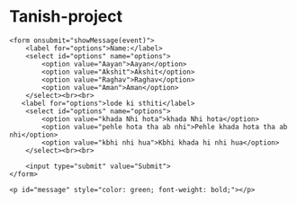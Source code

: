# Tanish-project
<!DOCTYPE html>
<html lang="en">
<head>
    <meta charset="UTF-8">
    <meta name="viewport" content="width=device-width, initial-scale=1.0">
    <title>Form Submission</title>
    <script>
        function showMessage(event) {
            event.preventDefault(); // Prevents the form from submitting
            document.getElementById("message").innerText = "khassi spotted!";
        }
    </script>
</head>
<body>

    <form onsubmit="showMessage(event)">
        <label for="options">Name:</label>
        <select id="options" name="options">
            <option value="Aayan">Aayan</option>
            <option value="Akshit">Akshit</option>
            <option value="Raghav">Raghav</option>
            <option value="Aman">Aman</option>
        </select><br><br>
       <label for="options">lode ki sthiti</label>
        <select id="options" name="options">
            <option value="khada Nhi hota">khada Nhi hota</option>
            <option value="pehle hota tha ab nhi">Pehle khada hota tha ab nhi</option>
            <option value="kbhi nhi hua">Kbhi khada hi nhi hua</option>
        </select><br><br>

        <input type="submit" value="Submit">
    </form>

    <p id="message" style="color: green; font-weight: bold;"></p>

</body>
</html>

